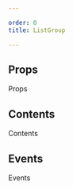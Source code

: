 ```yaml
---

order: 0
title: ListGroup

---
```

 
## Props
 
Props
 
## Contents
 
Contents
 
## Events
 
Events
 
